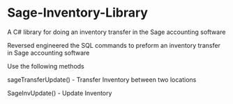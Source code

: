 # Sage-Inventory-Library
A C# library for doing an inventory transfer in the Sage accounting software

Reversed engineered the SQL commands to preform an inventory transfer in Sage accounting software

Use the following methods

sageTransferUpdate() - Transfer Inventory between two locations

SageInvUpdate() - Update Inventory
